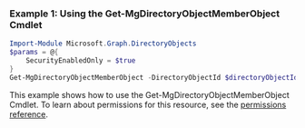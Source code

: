 ### Example 1: Using the Get-MgDirectoryObjectMemberObject Cmdlet
```powershell
Import-Module Microsoft.Graph.DirectoryObjects
$params = @{
	SecurityEnabledOnly = $true
}
Get-MgDirectoryObjectMemberObject -DirectoryObjectId $directoryObjectId -BodyParameter $params
```
This example shows how to use the Get-MgDirectoryObjectMemberObject Cmdlet.
To learn about permissions for this resource, see the [permissions reference](/graph/permissions-reference).
